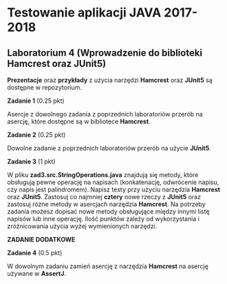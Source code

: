 # Testowanie aplikacji JAVA 2017-2018
## Laboratorium 4 (Wprowadzenie do biblioteki Hamcrest oraz JUnit5)

**Prezentacje** oraz **przykłady** z użycia narzędzi **Hamcrest** oraz **JUnit5** są dostępne w repozytorium.

**Zadanie 1** (0.25 pkt)

Asercje z dowolnego zadania z poprzednich laboratoriów przerób na asercję, które dostępne są w bibliotece **Hamcrest**.

**Zadanie 2** (0.25 pkt)

Dowolne zadanie z poprzednich laboratoriów przerób na użycie **JUnit5**.

**Zadanie 3** (1 pkt)

W pliku **zad3.src.StringOperations.java** znajdują się metody, które obsługują pewne operację na napisach (konkatenację, odwrócenie napisu, czy napis jest palindromem). Napisz testy przy użyciu narzędzia **Hamcrest** oraz **JUnit5**. Zastosuj co najmniej **cztery** nowe rzeczy z **JUnit5** oraz zastosuj różne metody w asercjach narzędzia **Hamcrest**. Na potrzeby zadania możesz dopisać nowe metody obsługujące między innymi listę napisów lub inne operację. Ilość punktów zależy od wykorzystania i zróżnicowania użycia wyżej wymienionych narzędzi.

**ZADANIE DODATKOWE** 

**Zadanie 4** (0.5 pkt)

W dowolnym zadaniu zamień asercję z narzędzia **Hamcrest** na asercję używane w **AssertJ**.
